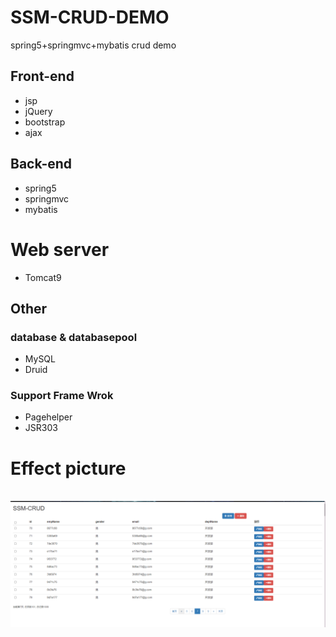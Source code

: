 # SSM-CRUD-DEMO
spring5+springmvc+mybatis crud demo

## Front-end
* jsp
* jQuery
* bootstrap
* ajax

## Back-end
* spring5
* springmvc
* mybatis

# Web server
* Tomcat9

## Other
### database & databasepool
* MySQL
* Druid

### Support Frame Wrok
* Pagehelper
* JSR303

# Effect picture
 ![image](https://github.com/andochiwa/SSM-CRUD-DEMO/blob/master/src/main/webapp/static/demo.png)
